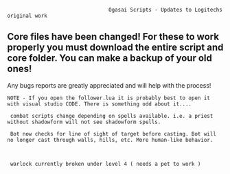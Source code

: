                                      Ogasai Scripts - Updates to Logitechs original work

## Core files have been changed! For these to work properly you must download the entire script and core folder. You can make a backup of your old ones!

 Any bugs reports are greatly appreciated and will help with the process!

    NOTE - If you open the follower.lua it is probably best to open it with visual studio CODE. There is something odd about it....
    
     combat scripts change depending on spells available. i.e. a priest without shadowform will not see shadowform spells.
     
     Bot now checks for line of sight of target before casting. Bot will no longer cast through walls, hills, etc. More human-like behavior. 
     
     
     
     warlock currently broken under level 4 ( needs a pet to work )
